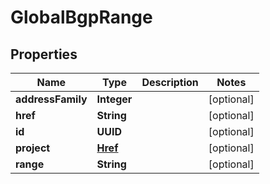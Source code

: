 

# GlobalBgpRange


## Properties

| Name | Type | Description | Notes |
|------------ | ------------- | ------------- | -------------|
|**addressFamily** | **Integer** |  |  [optional] |
|**href** | **String** |  |  [optional] |
|**id** | **UUID** |  |  [optional] |
|**project** | [**Href**](Href.md) |  |  [optional] |
|**range** | **String** |  |  [optional] |




